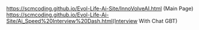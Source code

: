 https://scmcoding.github.io/Evol-Life-Ai-Site/InnoVolveAI.html (Main Page)
https://scmcoding.github.io/Evol-Life-Ai-Site/Ai_Speed%20Interview%20Dash.html(Interview With Chat GBT)
